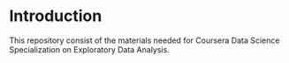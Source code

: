 # Introduction

This repository consist of the materials needed for Coursera Data Science Specialization on Exploratory Data Analysis.